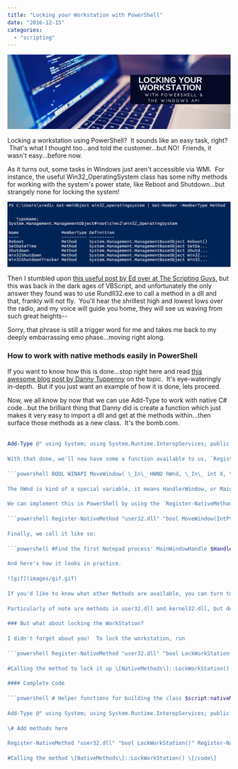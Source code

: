 ```yaml
---
title: "Locking your Workstation with PowerShell"
date: "2016-12-15"
categories: 
  - "scripting"
---
```


![locking-your-workstation](images/locking-your-workstation.png)

Locking a workstation using PowerShell?  It sounds like an easy task, right?  That's what I thought too...and told the customer...but NO!  Friends, it wasn't easy...before now.

As it turns out, some tasks in Windows just aren't accessible via WMI.  For instance, the useful Win32\_OperatingSystem class has some nifty methods for working with the system's power state, like Reboot and Shutdown...but strangely none for locking the system!

![01](images/01.png)

Then I stumbled upon [this useful post by Ed over at The Scripting Guys,](https://blogs.technet.microsoft.com/heyscriptingguy/2004/11/15/can-i-lock-a-workstation-using-a-script/) but this was back in the dark ages of VBScript, and unfortunately the only answer they found was to use Rundll32.exe to call a method in a dll and that, frankly will not fly.  You'll hear the shrillest high and lowest lows over the radio, and my voice will guide you home, they will see us waving from such great heights--

Sorry, that phrase is still a trigger word for me and takes me back to my deeply embarrassing emo phase...moving right along.

### How to work with native methods easily in PowerShell

If you want to know how this is done...stop right here and read [this awesome blog post by Danny Tuppenny](https://blog.dantup.com/2013/10/easily-calling-windows-apis-from-powershell/) on the topic.  It's eye-wateringly in-depth.  But if you just want an example of how it is done, lets proceed.

Now, we all know by now that we can use Add-Type to work with native C# code...but the brilliant thing that Danny did is create a function which just makes it very easy to import a dll and get at the methods within...then surface those methods as a new class.  It's the bomb.com.

```powershell # Helper functions for building the class $script:nativeMethods = @(); function Register-NativeMethod(\[string\]$dll, \[string\]$methodSignature) { $script:nativeMethods += \[PSCustomObject\]@{ Dll = $dll; Signature = $methodSignature; } } function Add-NativeMethods() { $nativeMethodsCode = $script:nativeMethods | % { " \[DllImport(\`"$($\_.Dll)\`")\] public static extern $($\_.Signature); " }

Add-Type @" using System; using System.Runtime.InteropServices; public static class NativeMethods { $nativeMethodsCode } "@ } \[/code\]

With that done, we'll now have some a function available to us, `Register-NativeMethod`. To use this, we simply provide the name of the .dll we want to use, and then what's known as the method signature. For instance, let's say I wanted to use User32.dll to move a window, [as described here](https://msdn.microsoft.com/en-us/library/windows/desktop/ms633534(v=vs.85).aspx). Here's the method signature for that method.

```powershell BOOL WINAPI MoveWindow( \_In\_ HWND hWnd, \_In\_ int X, \_In\_ int Y, \_In\_ int nWidth, \_In\_ int nHeight, \_In\_ BOOL bRepaint ); \[/code\]

The hWnd is kind of a special variable, it means HandlerWindow, or MainWindowHandle. You can get a MainWindowHandle by running Get-Process Name | select MainWindowHandle. All of the other values are just integeres, so that would be the window position in X and Y and the width and height. Finally, you can provide a true, false value with bRepaint (but I didn't bother).

We can implement this in PowerShell by using the `Register-NativeMethod` function, like so:

```powershell Register-NativeMethod "user32.dll" "bool MoveWindow(IntPtr hWnd, int X, int Y, int nWidth, int nHeight)" \[/code\]

Finally, we call it like so:

```powershell #Find the first Notepad process' MainWindowHandle $Handle = Get-Process notepad | select -first 1 -expand MainWindowHandle \[NativeMethods\]::MoveWindow($Handle, 40, 80, 400, 400) \[/code\]

And here's how it looks in practice.

![gif](images/gif.gif)

If you'd like to know what other Methods are available, you can turn to the lovely [Pinvoke website](http://www.pinvoke.net/) which has a listing of every method available from all of these dlls.  And you can just plug and play them all, easily!

Particularly of note are methods in user32.dll and kernel32.dll, but deep-linking doesn't work, so you'll have to click the dll name on the left column.

### But what about locking the WorkStation?

I didn't forget about you!  To lock the workstation, run

```powershell Register-NativeMethod "user32.dll" "bool LockWorkStation()"

#Calling the method to lock it up \[NativeMethods\]::LockWorkStation() \[/code\]

#### Complete Code

```powershell # Helper functions for building the class $script:nativeMethods = @(); function Register-NativeMethod(\[string\]$dll, \[string\]$methodSignature) { $script:nativeMethods += \[PSCustomObject\]@{ Dll = $dll; Signature = $methodSignature; } } function Add-NativeMethods() { $nativeMethodsCode = $script:nativeMethods | % { " \[DllImport(\`"$($\_.Dll)\`")\] public static extern $($\_.Signature); " }

Add-Type @" using System; using System.Runtime.InteropServices; public static class NativeMethods { $nativeMethodsCode } "@ }

\# Add methods here

Register-NativeMethod "user32.dll" "bool LockWorkStation()" Register-NativeMethod "user32.dll" "bool MoveWindow(IntPtr hWnd, int X, int Y, int nWidth, int nHeight)" # This builds the class and registers them (you can only do this one-per-session, as the type cannot be unloaded?) Add-NativeMethods

#Calling the method \[NativeMethods\]::LockWorkStation() \[/code\]
